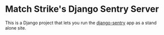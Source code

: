 # Match Strike's Django Sentry Server

This is a Django project that lets you run the [django-sentry](https://github.com/dcramer/django-sentry) app as a stand alone site.

